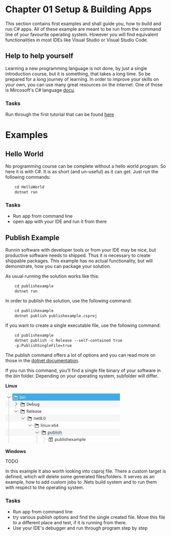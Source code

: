 # Chapter 01 Setup & Building Apps
This section contains first examples and shall guide you, how to build and run C# apps. All of these example are meant to be run from the command line of your favourite operating system. However you will find equivalent functionalities in most IDEs like Visual Studio or Visual Studio Code.

## Help to help yourself
Learning a new programming language is not done, by just a single introduction course, but it is something, that takes a long time. So be prepared for a long journey of learning. In order to improve your skills on your own, you can use many great resources on the internet. One of those is Mircosoft's C# language [docu](https://learn.microsoft.com/en-us/dotnet/csharp/). 

### Tasks
Run through the first tutorial that can be found [here](https://learn.microsoft.com/en-us/dotnet/csharp/tour-of-csharp/tutorials/hello-world?tutorial-step=1)

# Examples

## Hello World
No programming course can be complete without a hello world program. So here it is with C#. It is as short (and un-useful) as it can get. Just run the following commands:
```shell
    cd HelloWorld
    dotnet run 
```

### Tasks
* Run app from command line
* open app with your IDE and run it from there

## Publish Example
Runnin software with developer tools or from your IDE may be nice, but productive software needs to shipped. Thus it is necessary to create shippable packages. This example has no actual functionality, but will demonstrate, how you can package your solution.

As usual running the solution works like this:

```shell
    cd publishexample
    dotnet run 
```

In order to publish the solution, use the following command:
```shell
    cd publishexample
    dotnet publish publishexample.csproj  
```

If you want to create a single executable file, use the following command:
```shell
    cd publishexample
    dotnet publish -c Release --self-contained true 
    -p:PublishSingleFile=true
```
The publish command offers a lot of options and you can read more on those in the [dotnet documentation](https://learn.microsoft.com/en-us/dotnet/core/tools/dotnet-publish).

If you run this command, you'll find a single file binary of your software in the _bin_ folder. Depending on your operating system, subfolder will differ.

__Linux__

![Linux](../imgs/publish_linux.jpg)

__Windows__

TODO

In this example it also worth looking into csproj file. There a custom target is defined, which will delete some generated files/folders. It serves as an example, how to add custom jobs to .Nets build system and to run them with respect to the operating system.

### Tasks
* Run app from command line
* try various publish options and find the single created file. Move this file to a different place and test, if it is running from there.
* Use your IDE's debugger and run through program step by step